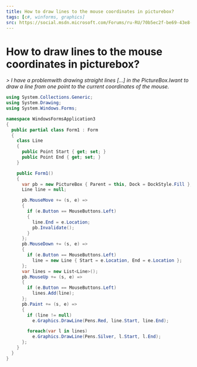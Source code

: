 ```yaml
---
title: How to draw lines to the mouse coordinates in picturebox?
tags: [c#, winforms, graphics]
src: https://social.msdn.microsoft.com/Forums/ru-RU/70b5ec2f-be69-43e8-9d3a-545c29137869/how-to-draw-lines-to-the-mouse-coordinates-in-picturebox?forum=csharpgeneral
---
```

# How to draw lines to the mouse coordinates in picturebox?
*> I have a problemwith drawing straight lines [...] in the PictureBox.Iwant to draw a line from one point to the current coordinates of the mouse.*
```c#
using System.Collections.Generic;
using System.Drawing;
using System.Windows.Forms;

namespace WindowsFormsApplication3
{
  public partial class Form1 : Form
  {
    class Line
    {
      public Point Start { get; set; }
      public Point End { get; set; }
    }

    public Form1()
    {
      var pb = new PictureBox { Parent = this, Dock = DockStyle.Fill };
      Line line = null;

      pb.MouseMove += (s, e) =>
      {
        if (e.Button == MouseButtons.Left)
        {
          line.End = e.Location;
          pb.Invalidate();
        }
      };
      pb.MouseDown += (s, e) =>
      {
        if (e.Button == MouseButtons.Left)
          line = new Line { Start = e.Location, End = e.Location };
      };
      var lines = new List<Line>();
      pb.MouseUp += (s, e) =>
      {
        if (e.Button == MouseButtons.Left)
          lines.Add(line);
      };
      pb.Paint += (s, e) =>
      {
        if (line != null)
          e.Graphics.DrawLine(Pens.Red, line.Start, line.End);

        foreach(var l in lines)
          e.Graphics.DrawLine(Pens.Silver, l.Start, l.End);
      };
    }
  }
}
```
